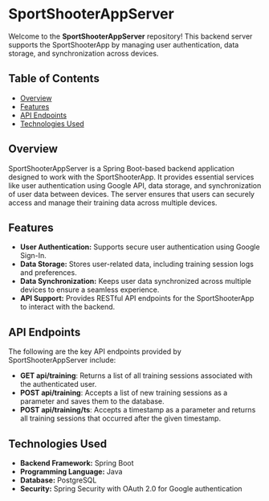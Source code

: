 <h1>SportShooterAppServer</h1>
<p>Welcome to the <strong>SportShooterAppServer</strong> repository! This backend server supports the SportShooterApp by managing user authentication, data storage, and synchronization across devices.</p>
<h2>Table of Contents</h2>
<ul>
   <li><a href="#overview">Overview</a></li>
   <li><a href="#features">Features</a></li>
   <li><a href="#api-endpoints">API Endpoints</a></li>
   <li><a href="#technologies-used">Technologies Used</a></li>
</ul>
<h2>Overview</h2>
<p>SportShooterAppServer is a Spring Boot-based backend application designed to work with the SportShooterApp. It provides essential services like user authentication using Google API, data storage, and synchronization of user data between devices. The server ensures that users can securely access and manage their training data across multiple devices.</p>
<h2>Features</h2>
<ul>
   <li><strong>User Authentication:</strong> Supports secure user authentication using Google Sign-In.</li>
   <li><strong>Data Storage:</strong> Stores user-related data, including training session logs and preferences.</li>
   <li><strong>Data Synchronization:</strong> Keeps user data synchronized across multiple devices to ensure a seamless experience.</li>
   <li><strong>API Support:</strong> Provides RESTful API endpoints for the SportShooterApp to interact with the backend.</li>
</ul>
<h2>API Endpoints</h2>
<p>The following are the key API endpoints provided by SportShooterAppServer include:</p>
<ul>
  <li><strong>GET api/training</strong>: Returns a list of all training sessions associated with the authenticated user.</li>
  <li><strong>POST api/training</strong>: Accepts a list of new training sessions as a parameter and saves them to the database.</li>
  <li><strong>POST api/training/ts</strong>: Accepts a timestamp as a parameter and returns all training sessions that occurred after the given timestamp.</li>
</ul>
<h2>Technologies Used</h2>
<ul>
   <li><strong>Backend Framework:</strong> Spring Boot</li>
   <li><strong>Programming Language:</strong> Java</li>
   <li><strong>Database:</strong> PostgreSQL</li>
   <li><strong>Security:</strong> Spring Security with OAuth 2.0 for Google authentication</li>
</ul>
